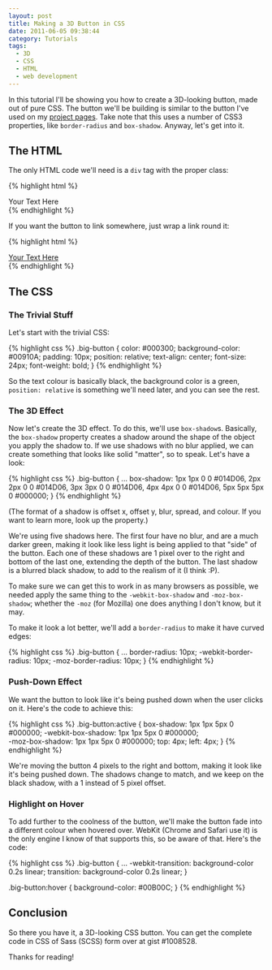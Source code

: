 ```yaml
---
layout: post
title: Making a 3D Button in CSS
date: 2011-06-05 09:38:44
category: Tutorials
tags:
  - 3D
  - CSS
  - HTML
  - web development
---
```


In this tutorial I'll be showing you how to create a 3D-looking button, made out of pure CSS. The button we'll be building is similar to the button I've used on my [project pages](/projects). Take note that this uses a number of CSS3 properties, like `border-radius` and `box-shadow`. Anyway, let's get into it.

## The HTML

The only HTML code we'll need is a `div` tag with the proper class:

{% highlight html %}
<div class="big-button">Your Text Here</div>
{% endhighlight %}

If you want the button to link somewhere, just wrap a link round it:

{% highlight html %}
<a href="http://example.com"><div class="big-button">Your Text Here</div></a>
{% endhighlight %}

## The CSS

### The Trivial Stuff

Let's start with the trivial CSS:

{% highlight css %}
.big-button {
  color: #000300;
  background-color: #00910A;
  padding: 10px;
  position: relative;
  text-align: center;
  font-size: 24px;
  font-weight: bold;
}
{% endhighlight %}

So the text colour is basically black, the background color is a green, `position: relative` is something we'll need later, and you can see the rest.

### The 3D Effect

Now let's create the 3D effect. To do this, we'll use `box-shadow`s. Basically, the `box-shadow` property creates a shadow around the shape of the object you apply the shadow to. If we use shadows with no blur applied, we can create something that looks like solid "matter", so to speak. Let's have a look:

{% highlight css %}
.big-button {
  ...
  box-shadow:
    1px 1px 0 0 #014D06,
    2px 2px 0 0 #014D06,
    3px 3px 0 0 #014D06,
    4px 4px 0 0 #014D06,
    5px 5px 5px 0 #000000;
}
{% endhighlight %}

(The format of a shadow is offset x, offset y, blur, spread, and colour. If you want to learn more, look up the property.)

We're using five shadows here. The first four have no blur, and are a much darker green, making it look like less light is being applied to that "side" of the button. Each one of these shadows are 1 pixel over to the right and bottom of the last one, extending the depth of the button. The last shadow is a blurred black shadow, to add to the realism of it (I think :P).

To make sure we can get this to work in as many browsers as possible, we needed apply the same thing to the `-webkit-box-shadow` and `-moz-box-shadow`; whether the `-moz` (for Mozilla) one does anything I don't know, but it may.

To make it look a lot better, we'll add a `border-radius` to make it have curved edges:

{% highlight css %}
.big-button {
  ...
  border-radius: 10px;
  -webkit-border-radius: 10px;
  -moz-border-radius: 10px;
}
{% endhighlight %}

### Push-Down Effect

We want the button to look like it's being pushed down when the user clicks on it. Here's the code to achieve this:

{% highlight css %}
.big-button:active {
  box-shadow: 1px 1px 5px 0 #000000;
  -webkit-box-shadow: 1px 1px 5px 0 #000000;    
  -moz-box-shadow: 1px 1px 5px 0 #000000;
  top: 4px;
  left: 4px;
}
{% endhighlight %}

We're moving the button 4 pixels to the right and bottom, making it look like it's being pushed down. The shadows change to match, and we keep on the black shadow, with a 1 instead of 5 pixel offset.

### Highlight on Hover

To add further to the coolness of the button, we'll make the button fade into a different colour when hovered over. WebKit (Chrome and Safari use it) is the only engine I know of that supports this, so be aware of that. Here's the code:

{% highlight css %}
.big-button {
  ...
  -webkit-transition: background-color 0.2s linear;
  transition: background-color 0.2s linear;
}

.big-button:hover { background-color: #00B00C; }
{% endhighlight %}

## Conclusion

So there you have it, a 3D-looking CSS button. You can get the complete code in CSS of Sass (SCSS) form over at gist #1008528.

Thanks for reading!
